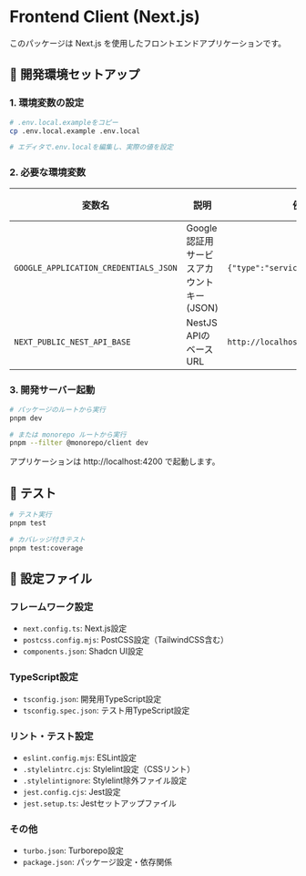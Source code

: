 # Frontend Client (Next.js)

このパッケージは Next.js を使用したフロントエンドアプリケーションです。

## 🚀 開発環境セットアップ

### 1. 環境変数の設定

```bash
# .env.local.exampleをコピー
cp .env.local.example .env.local

# エディタで.env.localを編集し、実際の値を設定
```

### 2. 必要な環境変数

| 変数名                                | 説明                                     | 例                               | 必須   |
| ------------------------------------- | ---------------------------------------- | -------------------------------- | ------ |
| `GOOGLE_APPLICATION_CREDENTIALS_JSON` | Google認証用サービスアカウントキー(JSON) | `{"type":"service_account",...}` | 本番時 |
| `NEXT_PUBLIC_NEST_API_BASE`           | NestJS APIのベースURL                    | `http://localhost:3000`          | はい   |

### 3. 開発サーバー起動

```bash
# パッケージのルートから実行
pnpm dev

# または monorepo ルートから実行
pnpm --filter @monorepo/client dev
```

アプリケーションは http://localhost:4200 で起動します。

## 🧪 テスト

```bash
# テスト実行
pnpm test

# カバレッジ付きテスト
pnpm test:coverage
```

## 🔧 設定ファイル

### フレームワーク設定

- `next.config.ts`: Next.js設定
- `postcss.config.mjs`: PostCSS設定（TailwindCSS含む）
- `components.json`: Shadcn UI設定

### TypeScript設定

- `tsconfig.json`: 開発用TypeScript設定
- `tsconfig.spec.json`: テスト用TypeScript設定

### リント・テスト設定

- `eslint.config.mjs`: ESLint設定
- `.stylelintrc.cjs`: Stylelint設定（CSSリント）
- `.stylelintignore`: Stylelint除外ファイル設定
- `jest.config.cjs`: Jest設定
- `jest.setup.ts`: Jestセットアップファイル

### その他

- `turbo.json`: Turborepo設定
- `package.json`: パッケージ設定・依存関係
